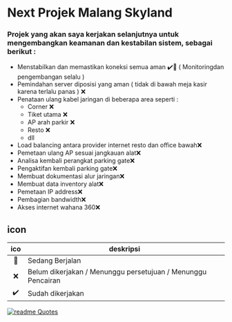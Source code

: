 # Next Projek Malang Skyland
### Projek yang akan saya kerjakan selanjutnya untuk mengembangkan keamanan dan kestabilan sistem, sebagai berikut :
- Menstabilkan dan memastikan koneksi semua aman :heavy_check_mark::runner: ( Monitoringdan pengembangan selalu )
- Pemindahan server diposisi yang aman ( tidak di bawah meja kasir karena terlalu panas ) :x:
- Penataan ulang kabel jaringan di beberapa area seperti :
   - Corner :x:
   - Tiket utama :x:
   - AP arah parkir :x:
   - Resto :x:
   - dll
- Load balancing antara provider internet resto dan office bawah:x:
- Pemetaan ulang AP sesuai jangkauan alat:x:
- Analisa kembali perangkat parking gate:x:
- Pengaktifan kembali parking gate:x:
- Membuat dokumentasi alur jaringan:x:
- Membuat data inventory alat:x:
- Pemetaan IP address:x:
- Pembagian bandwidth:x:
- Akses internet wahana 360:x: 

## icon
| ico | deskripsi | 
| :-: | - |
|:runner: | Sedang Berjalan|
|:x: | Belum dikerjakan / Menunggu persetujuan / Menunggu Pencairan|
|:heavy_check_mark: | Sudah dikerjakan|



[![readme Quotes](https://quotes-github-readme.vercel.app/api?type=vertical&quote=Berusahalah%20untuk%20tidak%20menjadi%20sukses%20tapi%20berusahalah%20untuk%20menjadi%20bernilai)](https://github.com/piyushsuthar/github-readme-quotes)
